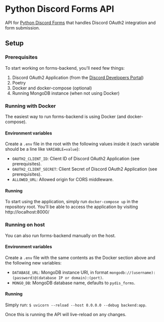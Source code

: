 # Python Discord Forms API
API for [Python Discord Forms](https://forms.pythondiscord.com) that handles Discord OAuth2 integration and form submission.

## Setup
### Prerequisites
To start working on forms-backend, you'll need few things:
1. Discord OAuth2 Application (from the [Discord Developers Portal](https://discord.com/developers/applications))
2. Poetry
3. Docker and docker-compose (optional)
4. Running MongoDB instance (when not using Docker)

### Running with Docker
The easiest way to run forms-backend is using Docker (and docker-compose).

#### Environment variables
Create a `.env` file in the root with the following values inside it (each variable should be a line like `VARIABLE=value`):
- `OAUTH2_CLIENT_ID`: Client ID of Discord OAuth2 Application (see prerequisites).
- `OAUTH2_CLIENT_SECRET`: Client Secret of Discord OAuth2 Application (see prerequisites).
- `ALLOWED_URL`: Allowed origin for CORS middleware.

#### Running
To start using the application, simply run `docker-compose up` in the repository root. You'll be able to access the application by visiting http://localhost:8000/

### Running on host
You can also run forms-backend manually on the host.

#### Environment variables
Create a `.env` file with the same contents as the Docker section above and the following new variables:
- `DATABASE_URL`: MongoDB instance URI, in format `mongodb://(username):(password)@(database IP or domain):(port)`.
- `MONGO_DB`: MongoDB database name, defaults to `pydis_forms`.

#### Running
Simply run: `$ uvicorn --reload --host 0.0.0.0 --debug backend:app`.

Once this is running the API will live-reload on any changes.
